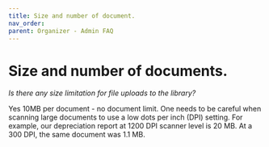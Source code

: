 ```yaml
---
title: Size and number of document.
nav_order: 
parent: Organizer - Admin FAQ
---
```

# Size and number of documents.

*Is there any size limitation for file uploads to the library?*

Yes 10MB per document - no document limit.  One needs to be careful when scanning large documents to use a low dots per inch (DPI) setting.  For example, our depreciation report at 1200 DPI scanner level is 20 MB.   At a 300 DPI, the same document was 1.1 MB. 
